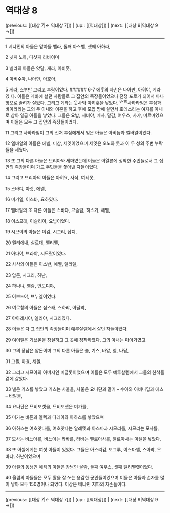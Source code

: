# 역대상 8

(previous:: [[대상 7|← 역대상 7]]) | (up:: [[역대상]]) | (next:: [[대상 9|역대상 9 →]])

***




1 
베냐민의 아들은 맏아들 벨라, 둘째 아스벨, 셋째 아하라, 



2 
넷째 노하, 다섯째 라바이며 



3 
벨라의 아들은 앗달, 게라, 아비훗, 



4 
아비수아, 나아만, 아호아, 



5 
게라, 스부반 그리고 후람이었다. ###### 6-7 에훗의 자손은 나아만, 아히야, 게라였 다. 이들은 게바에 살던 사람들로 그 집안의 족장들이었으나 전쟁 포로가 되어서 마나핫으로 끌려가 살았다. 그리고 게라는 웃사와 아히훗을 낳았다. <sup class="versenum">8-10</sup>사하라임은 후심과 바아라라는 그의 두 아내와 이혼을 하고 후에 모압 땅에 살면서 호데스라는 여자를 아내로 삼아 일곱 아들을 낳았다. 그들은 요밥, 시비야, 메사, 말감, 여우스, 사갸, 미르마였으며 이들은 모두 그 집안의 족장들이었다. 



11 
그리고 사하라임이 그의 전처 후심에게서 얻은 아들은 아비둡과 엘바알이었다. 



12 
엘바알의 아들은 에벨, 미삼, 세멧이었으며 세멧은 오노와 롯과 이 두 성의 주변 부락들을 세웠다. 



13 
또 그의 다른 아들은 브리아와 세마였는데 이들은 아얄론에 정착한 주민들로서 그 집안의 족장들이며 가드 주민들을 쫓아낸 자들이었다. 



14 
그리고 브리아의 아들은 아히요, 사삭, 여레못, 



15 
스바댜, 아랏, 에델, 



16 
미가엘, 이스바, 요하였다. 



17 
엘바알의 또 다른 아들은 스바댜, 므술람, 히스기, 헤벨, 



18 
이스므래, 이슬리아, 요밥이었다. 



19 
시므이의 아들은 야김, 시그리, 삽디, 



20 
엘리에내, 실르대, 엘리엘, 



21 
아다야, 브라야, 시므랏이었다. 



22 
사삭의 아들은 이스반, 에벨, 엘리엘, 



23 
압돈, 시그리, 하난, 



24 
하나냐, 엘람, 안도디야, 



25 
이브드야, 브누엘이었다. 



26 
여로함의 아들은 삼스래, 스하랴, 아달랴, 



27 
야아레시야, 엘리야, 시그리였다. 



28 
이들은 다 그 집안의 족장들이며 예루살렘에서 살던 자들이었다. 



29 
여이엘은 기브온을 창설하고 그 곳에 정착하였다. 그의 아내는 마아가였고 



30 
그의 장남은 압돈이며 그의 다른 아들은 술, 기스, 바알, 넬, 나답, 



31 
그돌, 아효, 세겔, 



32 
그리고 시므아의 아버지인 미글롯이었으며 이들은 모두 예루살렘에서 그들의 친척들 곁에 살았다. 



33 
넬은 기스를 낳았고 기스는 사울을, 사울은 요나단과 말기 – 수아와 아비나답과 에스 – 바알을, 



34 
요나단은 므비보셋을, 므비보셋은 미가를, 



35 
미가는 비돈과 멜렉과 다레아와 아하스를 낳았으며 



36 
아하스는 여호앗다를, 여호앗다는 알레멧과 아스마과 시므리를, 시므리는 모사를, 



37 
모사는 비느아를, 비느아는 라바를, 라바는 엘르아사를, 엘르아사는 아셀을 낳았다. 



38 
또 아셀에게는 여섯 아들이 있었다. 그들은 아스리감, 보그루, 이스마엘, 스아랴, 오바댜, 하난이었으며 



39 
아셀의 동생인 에섹의 아들은 장남인 울람, 둘째 여우스, 셋째 엘리벨렛이었다. 



40 
울람의 아들들은 모두 활을 잘 쏘는 용감한 군인들이었으며 이들은 아들과 손자를 많이 낳아 모두 150명이나 되었다. 이상은 베냐민 지파의 자손들이다.

***

(previous:: [[대상 7|← 역대상 7]]) | (up:: [[역대상]]) | (next:: [[대상 9|역대상 9 →]])

